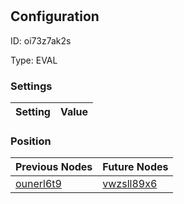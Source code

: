 # <nil>
## Configuration
ID:  oi73z7ak2s

Type: EVAL 


### Settings
| Setting | Value  |
| :------------------------ | ---------------------------------------- |
 




### Position
| Previous Nodes | Future Nodes |
| :------------- | ------------ |
| [ounerl6t9](./ounerl6t9.md) | [vwzsll89x6](./vwzsll89x6.md) |
